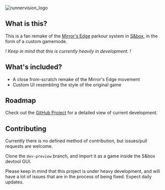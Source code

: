 ![runnervision_logo](https://github.com/selimnahimi/runnervision/assets/21970287/2373f60c-8c5a-4ae6-a365-93875e001c39)

## What is this?
This is a fan remake of the [Mirror's Edge](https://store.steampowered.com/app/17410/Mirrors_Edge/) parkour system in [S&box](https://sbox.facepunch.com), in the form of a custom gamemode.

*! Keep in mind that this is currently heavily in development. !*

## What's included?
- A close from-scratch remake of the Mirror's Edge movement
- Custom UI resembling the style of the original game

## Roadmap
Check out the [GitHub Project](https://github.com/users/selimnahimi/projects/3/views/1) for a detailed view of current development.

## Contributing
Currently there is no defined method of contribution, but issues/pull requests are welcome.

Clone the `dev-preview` branch, and import it as a game inside the S&box devtool GUI.

Please keep in mind that this project is under heavy development, and will have a lot of issues that are in the process of being fixed. Expect daily updates.
